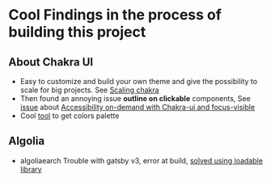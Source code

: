 # Cool Findings in the process of building this project

## About Chakra UI
- Easy to customize and build your own theme and give the possibility to
scale for big projects. See [Scaling chakra](https://chakra-ui.com/docs/theming/component-style)
- Then found an annoying issue __outline on clickable__ components, See [issue](https://github.com/chakra-ui/chakra-ui/issues/708)  about  [Accessibility on-demand with Chakra-ui and focus-visible](https://medium.com/@keeganfamouss/accessibility-on-demand-with-chakra-ui-and-focus-visible-19413b1bc6f9)
- Cool [tool](https://smart-swatch.netlify.app/) to get colors palette


## Algolia 
- algoliaearch Trouble with gatsby v3, error at build, [solved using loadable library](https://github.com/algolia/algoliasearch-client-javascript/issues/1259)
